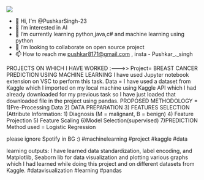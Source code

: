 ![](https://komarev.com/ghpvc/?username=rathiraghav&color=red&style=for-the-badge&label=profile+visit)
- 👋 Hi, I’m @PushkarSingh-23
- 👀 I’m interested in AI
- 🌱 I’m currently learning python,java,c# and machine learning using python
- 💞️ I’m looking to collaborate on open source project
- 📫 How to reach me pushkar8171@gmail.com , insta - Pushkar_._singh


<!---
PushkarSingh-23/PushkarSingh-23 is a ✨ special ✨ repository because its `README.md` (this file) appears on your GitHub profile.
You can click the Preview link to take a look at your changes.
--->
PROJECTS ON WHICH I HAVE WORKED :--->>
Project= BREAST CANCER PREDICTION USING MACHINE LEARNING
I have used Jupyter notebook extension on VSC to perform this task.
Data = I have used a dataset from Kaggle which I imported on my local machine using Kaggle API which I had already downloaded for my previous task so I have just loaded that downloaded file in the project using pandas.
PROPOSED METHODOLOGY = 1)Pre-Processing Data
2) DATA PREPARATION
3) FEATURES SELECTION
(Attribute Information: 1) Diagnosis (M = malignant, B = benign)
4) Feature Projection
5) Feature Scaling
6)Model Selection(supervised)
7)PREDICTION
Method used = Logistic Regression

please ignore Spotify in BG :)
#machinelearning #project #kaggle #data

learning outputs: I have learned data standardization, label encoding, and Matplotlib, Seaborn lib for data visualization and plotting various graphs which I had learned while doing this project and on different datasets from Kaggle.
#datavisualization #learning #pandas
